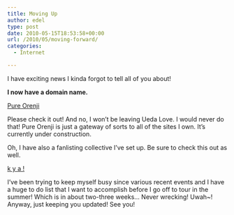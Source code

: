 ```yaml
---
title: Moving Up
author: edel
type: post
date: 2010-05-15T18:53:58+00:00
url: /2010/05/moving-forward/
categories:
  - Internet

---
```

I have exciting news I kinda forgot to tell all of you about!

**I now have a domain name.**

[Pure Orenji][1]

Please check it out! And no, I won&#8217;t be leaving Ueda Love. I would never do that! Pure Orenji is just a gateway of sorts to all of the sites I own. It&#8217;s currently under construction.

Oh, I have also a fanlisting collective I&#8217;ve set up. Be sure to check this out as well.

[k y a !][2]

I&#8217;ve been trying to keep myself busy since various recent events and I have a huge to do list that I want to accomplish before I go off to tour in the summer! Which is in about two-three weeks&#8230; Never wrecking! Uwah~! Anyway, just keeping you updated! See you!

<ol class="footnote">
</ol>

 [1]: http://pure-orenji.info
 [2]: #